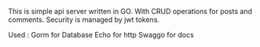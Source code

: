 This is simple api server written in GO.
With CRUD operations for posts and comments.
Security is managed by jwt tokens.

Used :  Gorm    for Database
        Echo    for http
        Swaggo  for docs